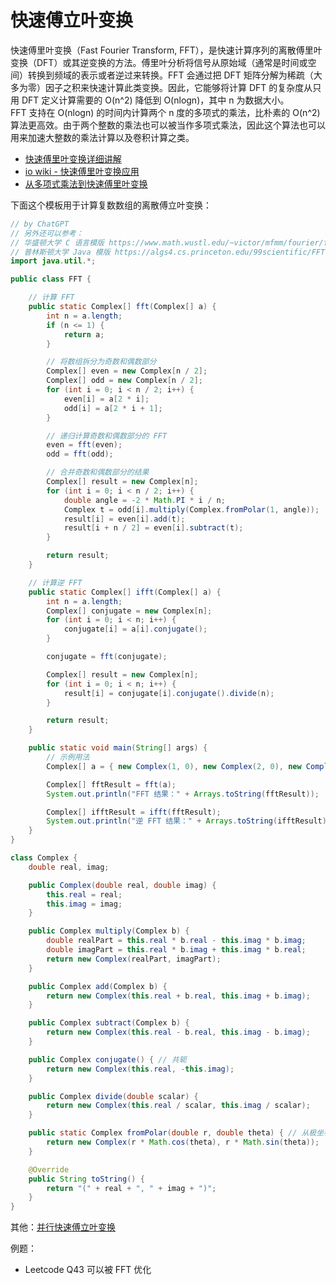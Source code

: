 # 快速傅立叶变换
快速傅里叶变换（Fast Fourier Transform, FFT），是快速计算序列的离散傅里叶变换（DFT）或其逆变换的方法。傅里叶分析将信号从原始域（通常是时间或空间）转换到频域的表示或者逆过来转换。FFT 会通过把 DFT 矩阵分解为稀疏（大多为零）因子之积来快速计算此类变换。因此，它能够将计算 DFT 的复杂度从只用 DFT 定义计算需要的 O(n^2) 降低到 O(nlogn)，其中 n 为数据大小。  
FFT 支持在 O(nlogn) 的时间内计算两个 n 度的多项式的乘法，比朴素的 O(n^2) 算法更高效。由于两个整数的乘法也可以被当作多项式乘法，因此这个算法也可以用来加速大整数的乘法计算以及卷积计算之类。  

* [快速傅里叶变换详细讲解](https://www.youtube.com/watch?v=RlxT4Nmd45I&list=PLEUKC88yR4_al2oa2LF0SKS2RPpxmWg3n&index=9)
* [io wiki - 快速傅里叶变换应用](https://oi-wiki.org/math/poly/fft/)
* [从多项式乘法到快速傅里叶变换](https://itimetraveler.github.io/2017/09/08/%E3%80%90%E7%AE%97%E6%B3%95%E3%80%91%E4%BB%8E%E5%A4%9A%E9%A1%B9%E5%BC%8F%E4%B9%98%E6%B3%95%E5%88%B0%E5%BF%AB%E9%80%9F%E5%82%85%E9%87%8C%E5%8F%B6%E5%8F%98%E6%8D%A2/)

下面这个模板用于计算复数数组的离散傅立叶变换：
```java
// by ChatGPT
// 另外还可以参考：
// 华盛顿大学 C 语言模版 https://www.math.wustl.edu/~victor/mfmm/fourier/fft.c
// 普林斯顿大学 Java 模版 https://algs4.cs.princeton.edu/99scientific/FFT.java.html
import java.util.*;

public class FFT {

    // 计算 FFT
    public static Complex[] fft(Complex[] a) {
        int n = a.length;
        if (n <= 1) {
            return a;
        }

        // 将数组拆分为奇数和偶数部分
        Complex[] even = new Complex[n / 2];
        Complex[] odd = new Complex[n / 2];
        for (int i = 0; i < n / 2; i++) {
            even[i] = a[2 * i];
            odd[i] = a[2 * i + 1];
        }

        // 递归计算奇数和偶数部分的 FFT
        even = fft(even);
        odd = fft(odd);

        // 合并奇数和偶数部分的结果
        Complex[] result = new Complex[n];
        for (int i = 0; i < n / 2; i++) {
            double angle = -2 * Math.PI * i / n;
            Complex t = odd[i].multiply(Complex.fromPolar(1, angle));
            result[i] = even[i].add(t);
            result[i + n / 2] = even[i].subtract(t);
        }

        return result;
    }

    // 计算逆 FFT
    public static Complex[] ifft(Complex[] a) {
        int n = a.length;
        Complex[] conjugate = new Complex[n];
        for (int i = 0; i < n; i++) {
            conjugate[i] = a[i].conjugate();
        }

        conjugate = fft(conjugate);

        Complex[] result = new Complex[n];
        for (int i = 0; i < n; i++) {
            result[i] = conjugate[i].conjugate().divide(n);
        }

        return result;
    }

    public static void main(String[] args) {
        // 示例用法
        Complex[] a = { new Complex(1, 0), new Complex(2, 0), new Complex(3, 0), new Complex(4, 0) };

        Complex[] fftResult = fft(a);
        System.out.println("FFT 结果：" + Arrays.toString(fftResult));

        Complex[] ifftResult = ifft(fftResult);
        System.out.println("逆 FFT 结果：" + Arrays.toString(ifftResult));
    }
}

class Complex {
    double real, imag;

    public Complex(double real, double imag) {
        this.real = real;
        this.imag = imag;
    }

    public Complex multiply(Complex b) {
        double realPart = this.real * b.real - this.imag * b.imag;
        double imagPart = this.real * b.imag + this.imag * b.real;
        return new Complex(realPart, imagPart);
    }

    public Complex add(Complex b) {
        return new Complex(this.real + b.real, this.imag + b.imag);
    }

    public Complex subtract(Complex b) {
        return new Complex(this.real - b.real, this.imag - b.imag);
    }

    public Complex conjugate() { // 共轭
        return new Complex(this.real, -this.imag);
    }

    public Complex divide(double scalar) {
        return new Complex(this.real / scalar, this.imag / scalar);
    }

    public static Complex fromPolar(double r, double theta) { // 从极坐标转换
        return new Complex(r * Math.cos(theta), r * Math.sin(theta));
    }

    @Override
    public String toString() {
        return "(" + real + ", " + imag + ")";
    }
}
```

其他：[并行快速傅立叶变换](https://zh.wikipedia.org/zh-hans/%E5%B9%B6%E8%A1%8C%E5%BF%AB%E9%80%9F%E5%82%85%E9%87%8C%E5%8F%B6%E5%8F%98%E6%8D%A2)  

例题：  
* Leetcode Q43 可以被 FFT 优化

